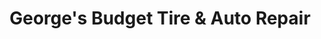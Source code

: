 ---
title: "George's Budget Tire & Auto Repair"
url: /fontana/georges-budget-tire-and-auto-repair/
shop: car repair
---
